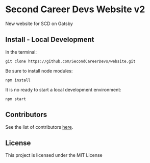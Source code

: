 # Second Career Devs Website v2

New website for SCD on Gatsby

## Install - Local Development

In the terminal:

```shell
git clone https://github.com/SecondCareerDevs/website.git
```

Be sure to install node modules:

```shell
npm install
```

It is no ready to start a local development environment:

```shell
npm start
```
## Contributors

See the list of contributors [here](https://github.com/SecondCareerDevs/website/contributors).

## License

This project is licensed under the MIT License